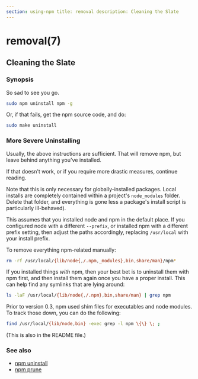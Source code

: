 ```yaml
---
section: using-npm title: removal description: Cleaning the Slate
---
```


# removal(7)

## Cleaning the Slate

### Synopsis

So sad to see you go.

```bash
sudo npm uninstall npm -g
```

Or, if that fails, get the npm source code, and do:

```bash
sudo make uninstall
```

### More Severe Uninstalling

Usually, the above instructions are sufficient. That will remove npm, but leave behind anything you've installed.

If that doesn't work, or if you require more drastic measures, continue reading.

Note that this is only necessary for globally-installed packages. Local installs are completely contained within a
project's `node_modules`
folder. Delete that folder, and everything is gone less a package's install script is particularly ill-behaved).

This assumes that you installed node and npm in the default place. If you configured node with a different `--prefix`,
or installed npm with a different prefix setting, then adjust the paths accordingly, replacing
`/usr/local` with your install prefix.

To remove everything npm-related manually:

```bash
rm -rf /usr/local/{lib/node{,/.npm,_modules},bin,share/man}/npm*
```

If you installed things *with* npm, then your best bet is to uninstall them with npm first, and then install them again
once you have a proper install. This can help find any symlinks that are lying around:

```bash
ls -laF /usr/local/{lib/node{,/.npm},bin,share/man} | grep npm
```

Prior to version 0.3, npm used shim files for executables and node modules. To track those down, you can do the
following:

```bash
find /usr/local/{lib/node,bin} -exec grep -l npm \{\} \; ;
```

(This is also in the README file.)

### See also

* [npm uninstall](/cli-commands/npm-uninstall)
* [npm prune](/cli-commands/npm-prune)
